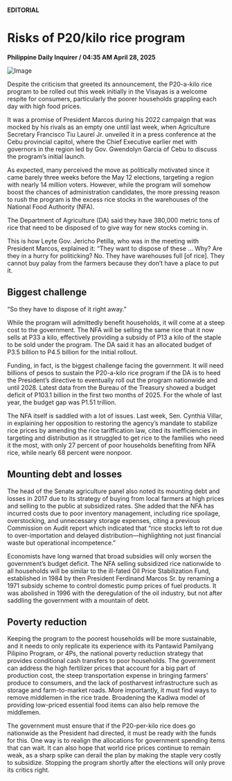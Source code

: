 **EDITORIAL**

# Risks of P20/kilo rice program

****Philippine Daily Inquirer / 04:35 AM April 28, 2025****

![Image](https://raw.githubusercontent.com/github-jl14/scrapy_api/refs/heads/main/images/editorial04282025.png)

Despite the criticism that greeted its announcement, the P20-a-kilo rice program to be rolled out this week initially in the Visayas is a welcome respite for consumers, particularly the poorer households grappling each day with high food prices.

It was a promise of President Marcos during his 2022 campaign that was mocked by his rivals as an empty one until last week, when Agriculture Secretary Francisco Tiu Laurel Jr. unveiled it in a press conference at the Cebu provincial capitol, where the Chief Executive earlier met with governors in the region led by Gov. Gwendolyn Garcia of Cebu to discuss the program’s initial launch.

As expected, many perceived the move as politically motivated since it came barely three weeks before the May 12 elections, targeting a region with nearly 14 million voters. However, while the program will somehow boost the chances of administration candidates, the more pressing reason to rush the program is the excess rice stocks in the warehouses of the National Food Authority (NFA).

The Department of Agriculture (DA) said they have 380,000 metric tons of rice that need to be disposed of to give way for new stocks coming in. 

This is how Leyte Gov. Jericho Petilla, who was in the meeting with President Marcos, explained it: “They want to dispose of these … Why? Are they in a hurry for politicking? No. They have warehouses full [of rice]. They cannot buy palay from the farmers because they don’t have a place to put it. 

## Biggest challenge

“So they have to dispose of it right away.”

While the program will admittedly benefit households, it will come at a steep cost to the government. The NFA will be selling the same rice that it now sells at P33 a kilo, effectively providing a subsidy of P13 a kilo of the staple to be sold under the program. The DA said it has an allocated budget of P3.5 billion to P4.5 billion for the initial rollout.

Funding, in fact, is the biggest challenge facing the government. It will need billions of pesos to sustain the P20-a-kilo rice program if the DA is to heed the President’s directive to eventually roll out the program nationwide and until 2028. Latest data from the Bureau of the Treasury showed a budget deficit of P103.1 billion in the first two months of 2025. For the whole of last year, the budget gap was P1.51 trillion.

The NFA itself is saddled with a lot of issues. Last week, Sen. Cynthia Villar, in explaining her opposition to restoring the agency’s mandate to stabilize rice prices by amending the rice tariffication law, cited its inefficiencies in targeting and distribution as it struggled to get rice to the families who need it the most, with only 27 percent of poor households benefiting from NFA rice, while nearly 68 percent were nonpoor. 

## Mounting debt and losses

The head of the Senate agriculture panel also noted its mounting debt and losses in 2017 due to its strategy of buying from local farmers at high prices and selling to the public at subsidized rates. She added that the NFA has incurred costs due to poor inventory management, including rice spoilage, overstocking, and unnecessary storage expenses, citing a previous Commission on Audit report which indicated that “rice stocks left to rot due to over-importation and delayed distribution—highlighting not just financial waste but operational incompetence.”

Economists have long warned that broad subsidies will only worsen the government’s budget deficit. The NFA selling subsidized rice nationwide to all households will be similar to the ill-fated Oil Price Stabilization Fund, established in 1984 by then President Ferdinand Marcos Sr. by renaming a 1971 subsidy scheme to control domestic pump prices of fuel products. It was abolished in 1996 with the deregulation of the oil industry, but not after saddling the government with a mountain of debt.

## Poverty reduction

Keeping the program to the poorest households will be more sustainable, and it needs to only replicate its experience with its Pantawid Pamilyang Pilipino Program, or 4Ps, the national poverty reduction strategy that provides conditional cash transfers to poor households. The government can address the high fertilizer prices that account for a big part of production cost, the steep transportation expense in bringing farmers’ produce to consumers, and the lack of postharvest infrastructure such as storage and farm-to-market roads. More importantly, it must find ways to remove middlemen in the rice trade. Broadening the Kadiwa model of providing low-priced essential food items can also help remove the middlemen.

The government must ensure that if the P20-per-kilo rice does go nationwide as the President had directed, it must be ready with the funds for this. One way is to realign the allocations for government spending items that can wait. It can also hope that world rice prices continue to remain weak, as a sharp spike can derail the plan by making the staple very costly to subsidize. Stopping the program shortly after the elections will only prove its critics right.